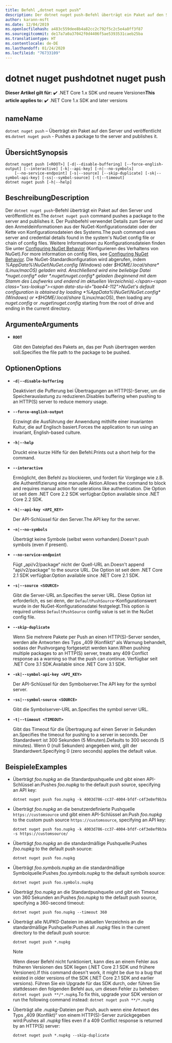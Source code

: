 ```yaml
---
title: Befehl „dotnet nuget push“
description: Der dotnet nuget push-Befehl überträgt ein Paket auf den Server und veröffentlicht es.
author: karann-msft
ms.date: 12/04/2019
ms.openlocfilehash: a483c559dee8b4a82cc2c792f5c2c5e4a8ff3f87
ms.sourcegitcommit: de17a7a0a37042f0d4406f5ae5393531caeb25ba
ms.translationtype: HT
ms.contentlocale: de-DE
ms.lasthandoff: 01/24/2020
ms.locfileid: "76733109"
---
```

# <a name="dotnet-nuget-push"></a><span data-ttu-id="bae44-103">dotnet nuget push</span><span class="sxs-lookup"><span data-stu-id="bae44-103">dotnet nuget push</span></span>

<span data-ttu-id="bae44-104">**Dieser Artikel gilt für:** ✔️ .NET Core 1.x SDK und neuere Versionen</span><span class="sxs-lookup"><span data-stu-id="bae44-104">**This article applies to:** ✔️ .NET Core 1.x SDK and later versions</span></span>

<!-- todo: uncomment when all CLI commands are reviewed
[!INCLUDE [topic-appliesto-net-core-all](../../../includes/topic-appliesto-net-core-all.md)]
-->

## <a name="name"></a><span data-ttu-id="bae44-105">name</span><span class="sxs-lookup"><span data-stu-id="bae44-105">Name</span></span>

<span data-ttu-id="bae44-106">`dotnet nuget push` – Überträgt ein Paket auf den Server und veröffentlicht es.</span><span class="sxs-lookup"><span data-stu-id="bae44-106">`dotnet nuget push` - Pushes a package to the server and publishes it.</span></span>

## <a name="synopsis"></a><span data-ttu-id="bae44-107">Übersicht</span><span class="sxs-lookup"><span data-stu-id="bae44-107">Synopsis</span></span>

```dotnetcli
dotnet nuget push [<ROOT>] [-d|--disable-buffering] [--force-english-output] [--interactive] [-k|--api-key] [-n|--no-symbols]
    [--no-service-endpoint] [-s|--source] [--skip-duplicate] [-sk|--symbol-api-key] [-ss|--symbol-source] [-t|--timeout]
dotnet nuget push [-h|--help]
```

## <a name="description"></a><span data-ttu-id="bae44-108">Beschreibung</span><span class="sxs-lookup"><span data-stu-id="bae44-108">Description</span></span>

<span data-ttu-id="bae44-109">Der `dotnet nuget push`-Befehl überträgt ein Paket auf den Server und veröffentlicht es.</span><span class="sxs-lookup"><span data-stu-id="bae44-109">The `dotnet nuget push` command pushes a package to the server and publishes it.</span></span> <span data-ttu-id="bae44-110">Der Pushbefehl verwendet Details zum Server und den Anmeldeinformationen aus der NuGet-Konfigurationsdatei oder der Kette von Konfigurationsdateien des Systems.</span><span class="sxs-lookup"><span data-stu-id="bae44-110">The push command uses server and credential details found in the system's NuGet config file or chain of config files.</span></span> <span data-ttu-id="bae44-111">Weitere Informationen zu Konfigurationsdateien finden Sie unter [Configuring NuGet Behavior](/nuget/consume-packages/configuring-nuget-behavior) (Konfigurieren des Verhaltens von NuGet).</span><span class="sxs-lookup"><span data-stu-id="bae44-111">For more information on config files, see [Configuring NuGet Behavior](/nuget/consume-packages/configuring-nuget-behavior).</span></span> <span data-ttu-id="bae44-112">Die NuGet-Standardkonfiguration wird abgerufen, indem *%AppData%\NuGet\NuGet.config* (Windows) oder *$HOME/.local/share* (Linux/macOS) geladen wird. Anschließend wird eine beliebige Datei *nuget.config* oder *.nuget\nuget.config* geladen (beginnend mit dem Stamm des Laufwerks und endend im aktuellen Verzeichnis).</span><span class="sxs-lookup"><span data-stu-id="bae44-112">NuGet's default configuration is obtained by loading *%AppData%\NuGet\NuGet.config* (Windows) or *$HOME/.local/share* (Linux/macOS), then loading any *nuget.config* or *.nuget\nuget.config* starting from the root of drive and ending in the current directory.</span></span>

## <a name="arguments"></a><span data-ttu-id="bae44-113">Argumente</span><span class="sxs-lookup"><span data-stu-id="bae44-113">Arguments</span></span>

* **`ROOT`**

  <span data-ttu-id="bae44-114">Gibt den Dateipfad des Pakets an, das per Push übertragen werden soll.</span><span class="sxs-lookup"><span data-stu-id="bae44-114">Specifies the file path to the package to be pushed.</span></span>

## <a name="options"></a><span data-ttu-id="bae44-115">Optionen</span><span class="sxs-lookup"><span data-stu-id="bae44-115">Options</span></span>

* **`-d|--disable-buffering`**

  <span data-ttu-id="bae44-116">Deaktiviert die Pufferung bei Übertragungen an HTTP(S)-Server, um die Speicherauslastung zu reduzieren.</span><span class="sxs-lookup"><span data-stu-id="bae44-116">Disables buffering when pushing to an HTTP(S) server to reduce memory usage.</span></span>

* **`--force-english-output`**

  <span data-ttu-id="bae44-117">Erzwingt die Ausführung der Anwendung mithilfe einer invarianten Kultur, die auf Englisch basiert.</span><span class="sxs-lookup"><span data-stu-id="bae44-117">Forces the application to run using an invariant, English-based culture.</span></span>

* **`-h|--help`**

  <span data-ttu-id="bae44-118">Druckt eine kurze Hilfe für den Befehl.</span><span class="sxs-lookup"><span data-stu-id="bae44-118">Prints out a short help for the command.</span></span>

* **`--interactive`**

  <span data-ttu-id="bae44-119">Ermöglicht, den Befehl zu blockieren, und fordert für Vorgänge wie z.B. die Authentifizierung eine manuelle Aktion.</span><span class="sxs-lookup"><span data-stu-id="bae44-119">Allows the command to block and requires manual action for operations like authentication.</span></span> <span data-ttu-id="bae44-120">Die Option ist seit dem .NET Core 2.2 SDK verfügbar.</span><span class="sxs-lookup"><span data-stu-id="bae44-120">Option available since .NET Core 2.2 SDK.</span></span>

* **`-k|--api-key <API_KEY>`**

  <span data-ttu-id="bae44-121">Der API-Schlüssel für den Server.</span><span class="sxs-lookup"><span data-stu-id="bae44-121">The API key for the server.</span></span>

* **`-n|--no-symbols`**

  <span data-ttu-id="bae44-122">Überträgt keine Symbole (selbst wenn vorhanden).</span><span class="sxs-lookup"><span data-stu-id="bae44-122">Doesn't push symbols (even if present).</span></span>

* **`--no-service-endpoint`**

  <span data-ttu-id="bae44-123">Fügt „api/v2/package“ nicht der Quell-URL an.</span><span class="sxs-lookup"><span data-stu-id="bae44-123">Doesn't append "api/v2/package" to the source URL.</span></span> <span data-ttu-id="bae44-124">Die Option ist seit dem .NET Core 2.1 SDK verfügbar.</span><span class="sxs-lookup"><span data-stu-id="bae44-124">Option available since .NET Core 2.1 SDK.</span></span>

* **`-s|--source <SOURCE>`**

  <span data-ttu-id="bae44-125">Gibt die Server-URL an.</span><span class="sxs-lookup"><span data-stu-id="bae44-125">Specifies the server URL.</span></span> <span data-ttu-id="bae44-126">Diese Option ist erforderlich, es sei denn, der `DefaultPushSource`-Konfigurationswert wurde in der NuGet-Konfigurationsdatei festgelegt.</span><span class="sxs-lookup"><span data-stu-id="bae44-126">This option is required unless `DefaultPushSource` config value is set in the NuGet config file.</span></span>

* **`--skip-duplicate`**

  <span data-ttu-id="bae44-127">Wenn Sie mehrere Pakete per Push an einen HTTP(S)-Server senden, werden alle Antworten des Typs „409 (Konflikt)“ als Warnung behandelt, sodass der Pushvorgang fortgesetzt werden kann.</span><span class="sxs-lookup"><span data-stu-id="bae44-127">When pushing multiple packages to an HTTP(S) server, treats any 409 Conflict response as a warning so that the push can continue.</span></span> <span data-ttu-id="bae44-128">Verfügbar seit .NET Core 3.1 SDK.</span><span class="sxs-lookup"><span data-stu-id="bae44-128">Available since .NET Core 3.1 SDK.</span></span>

* **`-sk|--symbol-api-key <API_KEY>`**

  <span data-ttu-id="bae44-129">Der API-Schlüssel für den Symbolserver.</span><span class="sxs-lookup"><span data-stu-id="bae44-129">The API key for the symbol server.</span></span>

* **`-ss|--symbol-source <SOURCE>`**

  <span data-ttu-id="bae44-130">Gibt die Symbolserver-URL an.</span><span class="sxs-lookup"><span data-stu-id="bae44-130">Specifies the symbol server URL.</span></span>

* **`-t|--timeout <TIMEOUT>`**

  <span data-ttu-id="bae44-131">Gibt das Timeout für die Übertragung auf einen Server in Sekunden an.</span><span class="sxs-lookup"><span data-stu-id="bae44-131">Specifies the timeout for pushing to a server in seconds.</span></span> <span data-ttu-id="bae44-132">Der Standardwert ist 300 Sekunden (5 Minuten).</span><span class="sxs-lookup"><span data-stu-id="bae44-132">Defaults to 300 seconds (5 minutes).</span></span> <span data-ttu-id="bae44-133">Wenn 0 (null Sekunden) angegeben wird, gilt der Standardwert.</span><span class="sxs-lookup"><span data-stu-id="bae44-133">Specifying 0 (zero seconds) applies the default value.</span></span>

## <a name="examples"></a><span data-ttu-id="bae44-134">Beispiele</span><span class="sxs-lookup"><span data-stu-id="bae44-134">Examples</span></span>

* <span data-ttu-id="bae44-135">Überträgt *foo.nupkg* an die Standardpushquelle und gibt einen API-Schlüssel an:</span><span class="sxs-lookup"><span data-stu-id="bae44-135">Pushes *foo.nupkg* to the default push source, specifying an API key:</span></span>

  ```dotnetcli
  dotnet nuget push foo.nupkg -k 4003d786-cc37-4004-bfdf-c4f3e8ef9b3a
  ```

* <span data-ttu-id="bae44-136">Überträgt *foo.nupkg* an die benutzerdefinierte Pushquelle `https://customsource` und gibt einen API-Schlüssel an:</span><span class="sxs-lookup"><span data-stu-id="bae44-136">Push *foo.nupkg* to the custom push source `https://customsource`, specifying an API key:</span></span>

  ```dotnetcli
  dotnet nuget push foo.nupkg -k 4003d786-cc37-4004-bfdf-c4f3e8ef9b3a -s https://customsource/
  ```

* <span data-ttu-id="bae44-137">Überträgt *foo.nupkg* an die standardmäßige Pushquelle:</span><span class="sxs-lookup"><span data-stu-id="bae44-137">Pushes *foo.nupkg* to the default push source:</span></span>

  ```dotnetcli
  dotnet nuget push foo.nupkg
  ```

* <span data-ttu-id="bae44-138">Überträgt *foo.symbols.nupkg* an die standardmäßige Symbolquelle:</span><span class="sxs-lookup"><span data-stu-id="bae44-138">Pushes *foo.symbols.nupkg* to the default symbols source:</span></span>

  ```dotnetcli
  dotnet nuget push foo.symbols.nupkg
  ```

* <span data-ttu-id="bae44-139">Überträgt *foo.nupkg* an die Standardpushquelle und gibt ein Timeout von 360 Sekunden an:</span><span class="sxs-lookup"><span data-stu-id="bae44-139">Pushes *foo.nupkg* to the default push source, specifying a 360-second timeout:</span></span>

  ```dotnetcli
  dotnet nuget push foo.nupkg --timeout 360
  ```

* <span data-ttu-id="bae44-140">Überträgt alle *NUPKG*-Dateien im aktuellen Verzeichnis an die standardmäßige Pushquelle:</span><span class="sxs-lookup"><span data-stu-id="bae44-140">Pushes all *.nupkg* files in the current directory to the default push source:</span></span>

  ```dotnetcli
  dotnet nuget push *.nupkg
  ```

  > [!NOTE]
  > <span data-ttu-id="bae44-141">Wenn dieser Befehl nicht funktioniert, kann dies an einem Fehler aus früheren Versionen des SDK liegen (.NET Core 2.1 SDK und frühere Versionen).</span><span class="sxs-lookup"><span data-stu-id="bae44-141">If this command doesn't work, it might be due to a bug that existed in older versions of the SDK (.NET Core 2.1 SDK and earlier versions).</span></span>
  > <span data-ttu-id="bae44-142">Führen Sie ein Upgrade für das SDK durch, oder führen Sie stattdessen den folgenden Befehl aus, um diesen Fehler zu beheben: `dotnet nuget push **/*.nupkg`.</span><span class="sxs-lookup"><span data-stu-id="bae44-142">To fix this, upgrade your SDK version or run the following command instead: `dotnet nuget push **/*.nupkg`</span></span>

* <span data-ttu-id="bae44-143">Überträgt alle *.nupkg*-Dateien per Push, auch wenn eine Antwort des Typs „409 (Konflikt)“ von einem HTTP(S)-Server zurückgegeben wird:</span><span class="sxs-lookup"><span data-stu-id="bae44-143">Pushes all *.nupkg* files even if a 409 Conflict response is returned by an HTTP(S) server:</span></span>

  ```dotnetcli
  dotnet nuget push *.nupkg --skip-duplicate
  ```
